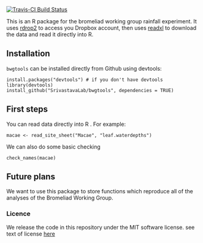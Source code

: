 [![Travis-CI Build
Status](https://travis-ci.org/SrivastavaLab/bwgtools.png?branch=master)](https://travis-ci.org/SrivastavaLab/bwgtools)

This is an R package for the bromeliad working group rainfall
experiment. It uses [rdrop2](https://github.com/karthik/rdrop2) to
access you Dropbox account, then uses
[readxl](https://github.com/hadley/readxl) to download the data and read
it directly into R.

Installation
------------

`bwgtools` can be installed directly from Github using devtools:

    install.packages("devtools") # if you don't have devtools
    library(devtools)
    install_github("SrivastavaLab/bwgtools", dependencies = TRUE)

First steps
-----------

You can read data directly into R . For example:

    macae <- read_site_sheet("Macae", "leaf.waterdepths")

We can also do some basic checking

    check_names(macae)

Future plans
------------

We want to use this package to store functions which reproduce all of
the analyses of the Bromeliad Working Group.

### Licence

We release the code in this repository under the MIT software license.
see text of license [here](LICENSE)
